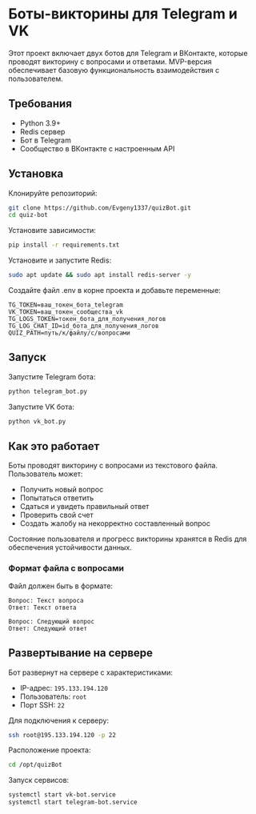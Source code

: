 # Боты-викторины для Telegram и VK 
Этот проект включает двух ботов для Telegram и ВКонтакте, которые проводят викторину с вопросами и ответами. MVP-версия обеспечивает базовую функциональность взаимодействия с пользователем.

## Требования
* Python 3.9+
* Redis сервер
* Бот в Telegram
* Сообщество в ВКонтакте с настроенным API

## Установка
Клонируйте репозиторий:

```bash
git clone https://github.com/Evgeny1337/quizBot.git
cd quiz-bot
```

Установите зависимости:
```bash
pip install -r requirements.txt
```

Установите и запустите Redis:

```bash
sudo apt update && sudo apt install redis-server -y
```
Создайте файл .env в корне проекта и добавьте переменные:
```text
TG_TOKEN=ваш_токен_бота_telegram
VK_TOKEN=ваш_токен_сообщества_vk
TG_LOGS_TOKEN=токен_бота_для_получения_логов
TG_LOG_CHAT_ID=id_бота_для_получения_логов
QUIZ_PATH=путь/к/файлу/с/вопросами
```

## Запуск

Запустите Telegram бота:
```bash
python telegram_bot.py
```
Запустите VK бота:
```bash
python vk_bot.py
```

## Как это работает

Боты проводят викторину с вопросами из текстового файла. Пользователь может:
* Получить новый вопрос
* Попытаться ответить
* Сдаться и увидеть правильный ответ
* Проверить свой счет
* Создать жалобу на некорректно составленный вопрос

Состояние пользователя и прогресс викторины хранятся в Redis для обеспечения устойчивости данных.

### Формат файла с вопросами
Файл должен быть в формате:

```text
Вопрос: Текст вопроса
Ответ: Текст ответа

Вопрос: Следующий вопрос
Ответ: Следующий ответ
```

## Развертывание на сервере
Бот развернут на сервере с характеристиками:
-   IP-адрес:  `195.133.194.120`
-   Пользователь:  `root`
-   Порт SSH:  `22`
    
Для подключения к серверу:
```bash
ssh root@195.133.194.120 -p 22
```
Расположение проекта:
```bash
cd /opt/quizBot
```
Запуск сервисов:
```bash
systemctl start vk-bot.service
systemctl start telegram-bot.service
```
